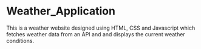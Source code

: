 # Weather_Application
This is a weather website designed using HTML, CSS and Javascript which fetches weather data from an API and and
displays the current weather conditions.